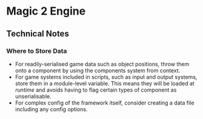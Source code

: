 # Magic 2 Engine

## Technical Notes

### Where to Store Data
* For readily-serialised game data such as object positions, throw them onto a component by using the components system from context.
* For game systems included in scripts, such as input and output systems, store them in a module-level variable. This means they will be loaded at *runtime* and avoids having to flag certain types of component as unserialisable.
* For complex config of the framework itself, consider creating a data file including any config options.